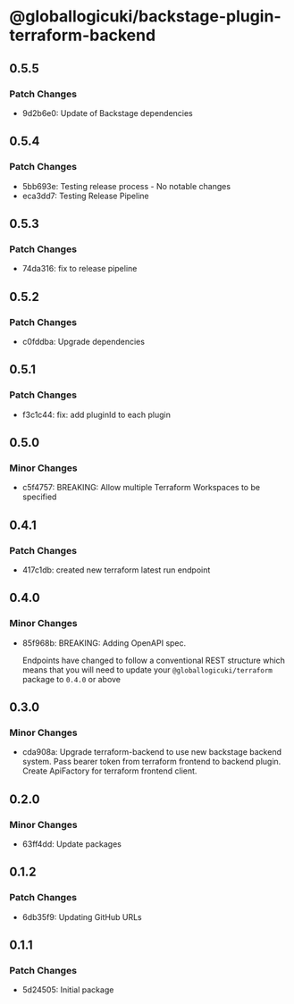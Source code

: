 # @globallogicuki/backstage-plugin-terraform-backend

## 0.5.5

### Patch Changes

- 9d2b6e0: Update of Backstage dependencies

## 0.5.4

### Patch Changes

- 5bb693e: Testing release process - No notable changes
- eca3dd7: Testing Release Pipeline

## 0.5.3

### Patch Changes

- 74da316: fix to release pipeline

## 0.5.2

### Patch Changes

- c0fddba: Upgrade dependencies

## 0.5.1

### Patch Changes

- f3c1c44: fix: add pluginId to each plugin

## 0.5.0

### Minor Changes

- c5f4757: BREAKING: Allow multiple Terraform Workspaces to be specified

## 0.4.1

### Patch Changes

- 417c1db: created new terraform latest run endpoint

## 0.4.0

### Minor Changes

- 85f968b: BREAKING: Adding OpenAPI spec.

  Endpoints have changed to follow a conventional REST structure which means that you will need to update your `@globallogicuki/terraform` package to `0.4.0` or above

## 0.3.0

### Minor Changes

- cda908a: Upgrade terraform-backend to use new backstage backend system. Pass bearer token from terraform frontend to backend plugin. Create ApiFactory for terraform frontend client.

## 0.2.0

### Minor Changes

- 63ff4dd: Update packages

## 0.1.2

### Patch Changes

- 6db35f9: Updating GitHub URLs

## 0.1.1

### Patch Changes

- 5d24505: Initial package
